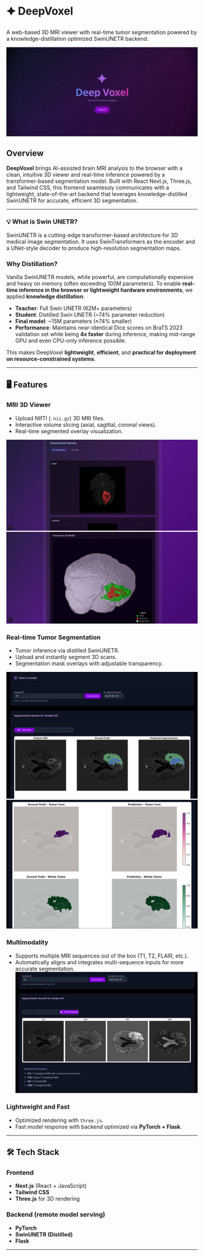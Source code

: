 # 🟆 DeepVoxel

A web-based 3D MRI viewer with real-time tumor segmentation powered by a knowledge-distillation optimized SwinUNETR backend.

![DeepVoxel_Home](./screenshots/home.png)

## Overview

**DeepVoxel** brings AI-assisted brain MRI analysis to the browser with a clean, intuitive 3D viewer and real-time inference powered by a transformer-based segmentation model. Built with React Next.js, Three.js, and Tailwind CSS, this frontend seamlessly communicates with a lightweight, state-of-the-art backend that leverages knowledge-distilled SwinUNETR for accurate, efficient 3D segmentation.

---

### 💡 What is Swin UNETR?

SwinUNETR is a cutting-edge transformer-based architecture for 3D medical image segmentation. It uses SwinTransformers as the encoder and a UNet-style decoder to produce high-resolution segmentation maps.

### Why Distillation?

Vanilla SwinUNETR models, while powerful, are computationally expensive and heavy on memory (often exceeding 100M parameters). To enable **real-time inference in the browser or lightweight hardware environments**, we applied **knowledge distillation**.

- **Teacher**: Full Swin UNETR (62M+ parameters)
- **Student**: Distilled Swin UNETR (~74% parameter reduction)
- **Final model**: ~15M parameters (≈74% smaller)
- **Performance**: Maintains near-identical Dice scores on BraTS 2023 validation set while being **4x faster** during inference, making mid-range GPU and even CPU-only inference possible.

This makes DeepVoxel **lightweight**, **efficient**, and **practical for deployment on resource-constrained systems**.

---

## 🖥️ Features

### MRI 3D Viewer
- Upload NIfTI (`.nii.gz`) 3D MRI files.
- Interactive volume slicing (axial, sagittal, coronal views).
- Real-time segmented overlay visualization.

![MRI Viewer](./screenshots/2DViewer.png)
![MRI Viewer](./screenshots/3DViewer.png)

### Real-time Tumor Segmentation
- Tumor inference via distilled SwinUNETR.
- Upload and instantly segment 3D scans.
- Segmentation mask overlays with adjustable transparency.

![Segmentation Overlay](./screenshots/Segmentation.png)
![Segmentation Overlay](./screenshots/PerClassView.png)

### Multimodality
- Supports multiple MRI sequences out of the box (T1, T2, FLAIR, etc.).
- Automatically aligns and integrates multi-sequence inputs for more accurate segmentation.
![Modality](./screenshots/Modality.png)

### Lightweight and Fast
- Optimized rendering with `three.js`.
- Fast model response with backend optimized via **PyTorch + Flask**.

---

## 🛠️ Tech Stack

### Frontend
- **Next.js** (React + JavaScript)
- **Tailwind CSS**
- **Three.js** for 3D rendering

### Backend (remote model serving)
- **PyTorch**
- **SwinUNETR (Distilled)**
- **Flask**

---

